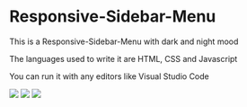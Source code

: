 # Responsive-Sidebar-Menu
 This is a Responsive-Sidebar-Menu with dark and night mood 

 The languages used to write it are HTML, CSS and Javascript

 You can run it with any editors like Visual Studio Code

 <img src='.//..//Capture.png'>
  <img src='.//..//Capture2.JPG'>
 <img src='.//..//Capture3.JPG'>

